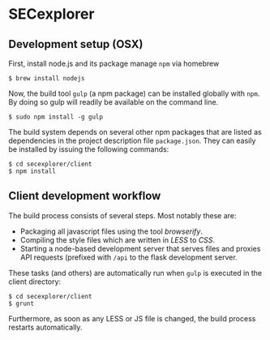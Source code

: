 # SECexplorer

## Development setup (OSX)

First, install node.js and its package manage `npm` via homebrew

    $ brew install nodejs

Now, the build tool `gulp` (a npm package) can be installed globally with `npm`. By
doing so gulp will readily be available on the command line.

    $ sudo npm install -g gulp

The build system depends on several other npm packages that are listed
as dependencies in the project description file `package.json`. They can easily
be installed by issuing the following commands:

    $ cd secexplorer/client
    $ npm install

## Client development workflow

The build process consists of several steps. Most notably these are:

- Packaging all javascript files using the tool *browserify*.
- Compiling the style files which are written in *LESS* to *CSS*.
- Starting a node-based development server that serves files and proxies
  API requests (prefixed with `/api` to the flask development server.

These tasks (and others) are automatically run when `gulp` is executed in the
client directory:

    $ cd secexplorer/client
    $ grunt

Furthermore, as soon as any LESS or JS file is changed, the build process
restarts automatically.
